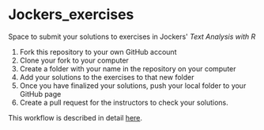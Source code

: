 # Jockers_exercises
Space to submit your solutions to exercises in Jockers' *Text Analysis with R*

1. Fork this repository to your own GitHub account
2. Clone your fork to your computer
3. Create a folder with your name in the repository on your computer
4. Add your solutions to the exercises to that new folder
5. Once you have finalized your solutions, push your local folder to your GitHub page
6. Create a pull request for the instructors to check your solutions.

This workflow is described in detail [here](https://openiti.github.io/2021IslamicateWorldCourse/working-with-github.html#an-alternative-workflow-forking-and-pull-requests).
